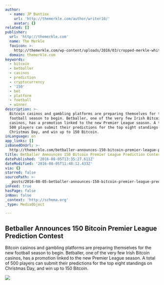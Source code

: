 ```yaml
---
author:
  - name: JP Buntinx
    url: 'http://themerkle.com/author/writer10/'
    avatar: {}
related: []
publisher:
  url: 'http://themerkle.com'
  name: The Merkle
  favicon: >-
    http://themerkle.com/wp-content/uploads/2016/03/cropped-merkle-white-1-192x192.png
  domain: themerkle.com
keywords:
  - bitcoin
  - betballer
  - casinos
  - prediction
  - cryptocurrency
  - '150'
  - bet
  - platform
  - football
  - winner
description: >-
  Bitcoin casinos and gambling platforms are preparing themselves for the new
  football season to begin. Betballer, one of the very few Irish Bitcoin
  casinos, has a promotion linked to the new Premier League season. A total of
  500 players can submit their predictions for the top eight standings on
  Christmas Day, and win up to 150 Bitcoin.
inLanguage: en
app_links: []
isBasedOnUrl: >-
  http://themerkle.com/betballer-announces-150-bitcoin-premier-league-prediction-contest/
title: Betballer Announces 150 Bitcoin Premier League Prediction Contest
datePublished: '2016-08-05T13:35:27.611Z'
dateModified: '2016-08-05T11:48:12.433Z'
via: {}
starred: false
sourcePath: >-
  _posts/2016-08-05-betballer-announces-150-bitcoin-premier-league-prediction-co.md
inFeed: true
hasPage: false
inNav: false
_context: 'http://schema.org'
_type: MediaObject

---
```

<article style=""><h1>Betballer Announces 150 Bitcoin Premier League Prediction Contest</h1><p>Bitcoin casinos and gambling platforms are preparing themselves for the new football season to begin. Betballer, one of the very few Irish Bitcoin casinos, has a promotion linked to the new Premier League season. A total of 500 players can submit their predictions for the top eight standings on Christmas Day, and win up to 150 Bitcoin.</p><img src="http://themerkle.com/wp-content/uploads/2016/08/Betballer.jpg" /></article>